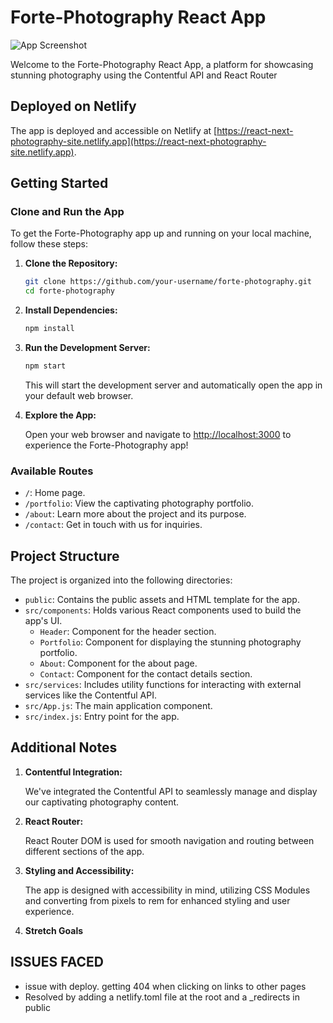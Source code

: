 # Forte-Photography React App

![App Screenshot](https://user-images.githubusercontent.com/79761202/198856299-ad16ff58-067e-4eea-b0bb-d29b5198c4d0.png)

Welcome to the Forte-Photography React App, a platform for showcasing stunning photography using the Contentful API and React Router

## Deployed on Netlify

The app is deployed and accessible on Netlify at [https://react-next-photography-site.netlify.app](https://react-next-photography-site.netlify.app).

## Getting Started

### Clone and Run the App

To get the Forte-Photography app up and running on your local machine, follow these steps:

1. **Clone the Repository:**

    ```bash
    git clone https://github.com/your-username/forte-photography.git
    cd forte-photography
    ```

2. **Install Dependencies:**

    ```bash
    npm install
    ```

3. **Run the Development Server:**

    ```bash
    npm start
    ```

    This will start the development server and automatically open the app in your default web browser.

4. **Explore the App:**

    Open your web browser and navigate to [http://localhost:3000](http://localhost:3000) to experience the Forte-Photography app!

### Available Routes

- `/`: Home page.
- `/portfolio`: View the captivating photography portfolio.
- `/about`: Learn more about the project and its purpose.
- `/contact`: Get in touch with us for inquiries.

## Project Structure

The project is organized into the following directories:

- `public`: Contains the public assets and HTML template for the app.
- `src/components`: Holds various React components used to build the app's UI.
    - `Header`: Component for the header section.
    - `Portfolio`: Component for displaying the stunning photography portfolio.
    - `About`: Component for the about page.
    - `Contact`: Component for the contact details section.
- `src/services`: Includes utility functions for interacting with external services like the Contentful API.
- `src/App.js`: The main application component.
- `src/index.js`: Entry point for the app.

## Additional Notes

1. **Contentful Integration:**

    We've integrated the Contentful API to seamlessly manage and display our captivating photography content.

2. **React Router:**

    React Router DOM is used for smooth navigation and routing between different sections of the app.

3. **Styling and Accessibility:**

    The app is designed with accessibility in mind, utilizing CSS Modules and converting from pixels to rem for enhanced styling and user experience.

4. **Stretch Goals**


## ISSUES FACED

- issue with deploy. getting 404 when clicking on links to other pages
- Resolved by adding a netlify.toml file at the root and a _redirects in public
